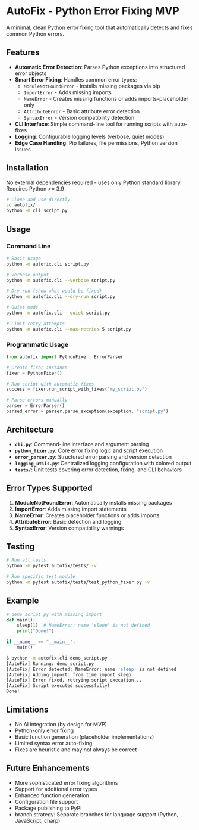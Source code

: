 # AutoFix - Python Error Fixing MVP

A minimal, clean Python error fixing tool that automatically detects and fixes common Python errors.

## Features

- **Automatic Error Detection**: Parses Python exceptions into structured error objects
- **Smart Error Fixing**: Handles common error types:
  - `ModuleNotFoundError` - Installs missing packages via pip
  - `ImportError` - Adds missing imports
  - `NameError` - Creates missing functions or adds imports-placeholder only
  - `AttributeError` - Basic attribute error detection
  - `SyntaxError` - Version compatibility detection
- **CLI Interface**: Simple command-line tool for running scripts with auto-fixes
- **Logging**: Configurable logging levels (verbose, quiet modes)
- **Edge Case Handling**: Pip failures, file permissions, Python version issues

## Installation

No external dependencies required - uses only Python standard library.
Requires Python >= 3.9


```bash
# Clone and use directly
cd autofix/
python -m cli script.py
```

## Usage

### Command Line

```bash
# Basic usage
python -m autofix.cli script.py

# Verbose output
python -m autofix.cli --verbose script.py

# Dry run (show what would be fixed)
python -m autofix.cli --dry-run script.py

# Quiet mode
python -m autofix.cli --quiet script.py

# Limit retry attempts
python -m autofix.cli --max-retries 5 script.py
```

### Programmatic Usage

```python
from autofix import PythonFixer, ErrorParser

# Create fixer instance
fixer = PythonFixer()

# Run script with automatic fixes
success = fixer.run_script_with_fixes("my_script.py")

# Parse errors manually
parser = ErrorParser()
parsed_error = parser.parse_exception(exception, "script.py")
```

## Architecture

- **`cli.py`**: Command-line interface and argument parsing
- **`python_fixer.py`**: Core error fixing logic and script execution
- **`error_parser.py`**: Structured error parsing and version detection
- **`logging_utils.py`**: Centralized logging configuration with colored output
- **`tests/`**: Unit tests covering error detection, fixing, and CLI behaviors

## Error Types Supported

1. **ModuleNotFoundError**: Automatically installs missing packages
2. **ImportError**: Adds missing import statements
3. **NameError**: Creates placeholder functions or adds imports
4. **AttributeError**: Basic detection and logging
5. **SyntaxError**: Version compatibility warnings

## Testing

```bash
# Run all tests
python -m pytest autofix/tests/ -v

# Run specific test module
python -m pytest autofix/tests/test_python_fixer.py -v
```

## Example

```python
# demo_script.py with missing import
def main():
    sleep(1)  # NameError: name 'sleep' is not defined
    print("Done!")

if __name__ == "__main__":
    main()
```

```bash
$ python -m autofix.cli demo_script.py
[AutoFix] Running: demo_script.py
[AutoFix] Error detected: NameError: name 'sleep' is not defined
[AutoFix] Adding import: from time import sleep
[AutoFix] Error fixed, retrying script execution...
[AutoFix] Script executed successfully!
Done!
```

## Limitations

- No AI integration (by design for MVP)
- Python-only error fixing
- Basic function generation (placeholder implementations)
- Limited syntax error auto-fixing
- Fixes are heuristic and may not always be correct

## Future Enhancements

- More sophisticated error fixing algorithms
- Support for additional error types
- Enhanced function generation
- Configuration file support
- Package publishing to PyPI
- branch strategy: Separate branches for language support (Python, JavaScript, charp)